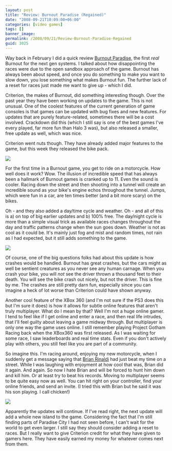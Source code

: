 ```yaml
---
layout: post
title: "Review: Burnout Paradise (Regained)"
date: "2008-09-21T10:09:00+06:00"
categories: [video games]
tags: []
banner_image: 
permalink: /2008/09/21/Review-Burnout-Paradise-Regained
guid: 3025
---
```


Way back in February I did a quick review <a href="http://www.raymondcamden.com/index.cfm/2008/2/16/Review-Burnout-Paradise-Lost">Burnout Paradise</a>, the first <i>real</i> Burnout for the next gen systems. I talked about how disappointing the races were due to the open sandbox approach of the game. Burnout has always been about speed, and once you do something to make you want to slow down, you lose something what makes Burnout fun. The further lack of a reset for races just made me want to give up - which I did.
<!--more-->
Criterion, the makes of Burnout, did something interesting though. Over the past year they have been working on updates to the game. This is not unusual. One of the coolest features of the current generation of game consoles is that games can be updated with bug fixes and new features. For updates that are purely feature-related, sometimes there will be a cost involved. Crackdown did this (which I still say is one of the best games I've every played, far more fun than Halo 3 was), but also released a smaller, free update as well, which was nice. 

Criterion went nuts though. They have already added major features to the game, but this week they released the bike pack. 

<img src="https://static.raymondcamden.com/images/cfjedi//bike2.jpg">

For the first time in a Burnout game, you get to ride on a motorcycle. How well does it work? Wow. The illusion of incredible speed that has always been a hallmark of Burnout games is cranked up to 11. Even the sound is cooler. Racing down the street and then shooting into a tunnel will create an incredible sound as your bike's engine echos throughout the tunnel. Jumps, which were fun in a car, are ten times better (and a bit more scary) on the bikes. 

Oh - and they also added a day/time cycle and weather. Oh - and all of this is a) on top of big earlier updates and b) 100% free. The day/night cycle is more than a simple visual trick as available races changes throughout the day and traffic patterns change when the sun goes down. Weather is not as cool as it could be. It's mainly just fog and mist and random times, not rain as I had expected, but it still adds something to the game. 

<img src="https://static.raymondcamden.com/images/cfjedi//bike3.jpg">

Of course, one of the big questions folks had about this update is how crashes would be handled. Burnout has great crashes, but the cars might as well be sentient creatures as you never see any human carnage. When you crash your bike, you will <i>not</i> see the driver thrown a thousand feet to their death. You will see the bike crash out nicely, but not the driver. This is fine by me. The crashes are still pretty darn fun, especially since you can imagine a heck of lot worse than Criterion could have shown anyway.

Another cool feature of the XBox 360 (and I'm not sure if the PS3 does this but I'm sure it does) is how it allows for subtle online features that aren't truly multiplayer. What do I mean by that? Well I'm not a huge online gamer. I tend to feel like if I get online and enter a race, and then real life intrudes, that I'll feel guilty about leaving a game midway through. But multiplayer is only one way the game uses online. I still remember playing Project Gotham Racing back when the XBox360 was first released. As I was waiting for some race, I saw leaderboards and real time stats. Even if you don't actively play with others, you still feel like you are part of a community.

So imagine this. I'm racing around, enjoying my new motorcycle, when I suddenly get a message saying that <a href="http://www.remotesynthesis.com/">Brian Rinaldi</a> had just beat my time on a street. While I was laughing with enjoyment at how cool that was, Brian did it again. And again. So now I hate Brian and will be forced to hunt him down and kill him. Or at least try to beat his records. Moving to multiplayer seems to be quite easy now as well. You can hit right on your controller, find your online friends, and send an invite. (I tried this with Brian but he said it was his son playing. I call chicken!)

<img src="https://static.raymondcamden.com/images/cfjedi//bike1.jpg">

Apparently the updates will continue. If I've read right, the next update will add a whole new island to the game. Considering the fact that I'm still finding parts of Paradise City I had not seen before, I can't wait for the world to get even larger. I still say they should consider adding a reset to races. But I really want to give Criterion credit for what they have given to gamers here. They have easily earned my money for whatever comes next from them.